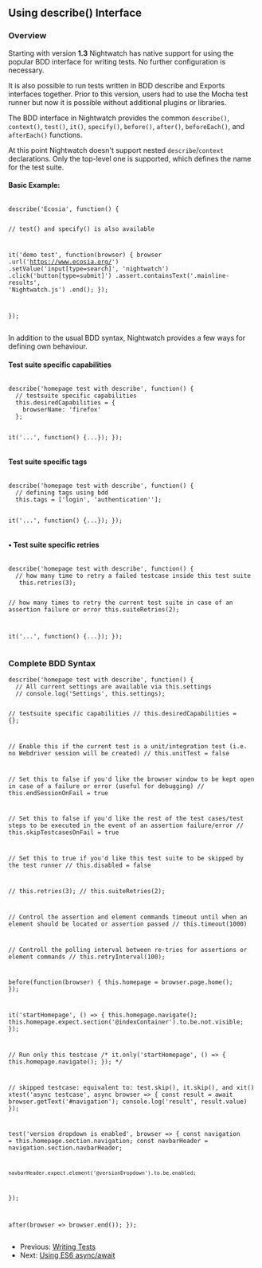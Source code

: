 ## Using describe() Interface

<h3 id="overview">Overview</h3>

Starting with version **1.3** Nightwatch has native support for using the popular BDD interface for writing tests. No further configuration is necessary. 

It is also possible to run tests written in BDD describe and Exports interfaces together. Prior to this version, users had to use the Mocha test runner but now it is possible without additional plugins or libraries. 

The BDD interface in Nightwatch provides the common `describe()`, `context()`, `test()`, `it()`, `specify()`, `before()`, `after()`, `beforeEach()`, and `afterEach()` functions. 

At this point Nightwatch doesn't support nested `describe`/`context` declarations. Only the top-level one is supported, which defines the name for the test suite. 

<h4 id="basic-example">Basic Example:</h4>

<div class="sample-test">
<pre data-language="javascript"><code class="language-javascript">
describe('Ecosia', function() {

  // test() and specify() is also available

  it('demo test', function(browser) {
    browser
      .url('https://www.ecosia.org/')
      .setValue('input[type=search]', 'nightwatch')
      .click('button[type=submit]')
      .assert.containsText('.mainline-results', 'Nightwatch.js')
      .end();
  });
  
});
</code></pre>
</div>



In addition to the usual BDD syntax, Nightwatch provides a few ways for defining own behaviour.


#### Test suite specific capabilities

<div class="sample-test">
<pre data-language="javascript"><code class="language-javascript">
describe('homepage test with describe', function() {
  // testsuite specific capabilities
  this.desiredCapabilities = {
    browserName: 'firefox'
  };
  
  it('...', function() {...});
});
</code></pre></div>


#### Test suite specific tags

<div class="sample-test">
<pre data-language="javascript"><code class="language-javascript">
describe('homepage test with describe', function() {
  // defining tags using bdd
  this.tags = ['login', 'authentication''];
  
  it('...', function() {...});
});
</code></pre></div>
  
#### • Test suite specific retries

<div class="sample-test">
<pre data-language="javascript"><code class="language-javascript">
describe('homepage test with describe', function() {
  // how many time to retry a failed testcase inside this test suite
   this.retries(3);
   
   // how many times to retry the current test suite in case of an assertion failure or error
   this.suiteRetries(2);
   
   it('...', function() {...});
});
</code></pre></div>

<h3 id="complete-syntax">Complete BDD Syntax</h3>

<div class="sample-test"><pre data-language="javascript"><code class="language-javascript">describe('homepage test with describe', function() {
  // All current settings are available via this.settings
  // console.log('Settings', this.settings);
  
  // testsuite specific capabilities
  // this.desiredCapabilities = {};
  
  // Enable this if the current test is a unit/integration test (i.e. no Webdriver session will be created)
  // this.unitTest = false

  // Set this to false if you'd like the browser window to be kept open in case of a failure or error (useful for debugging)
  // this.endSessionOnFail = true
  
  // Set this to false if you'd like the rest of the test cases/test steps to be executed in the event of an assertion failure/error
  // this.skipTestcasesOnFail = true
  
  // Set this to true if you'd like this test suite to be skipped by the test runner
  // this.disabled = false
        
  // this.retries(3);
  // this.suiteRetries(2);
  
  // Control the assertion and element commands timeout until when an element should be located or assertion passed
  // this.timeout(1000)
  
  // Controll the polling interval between re-tries for assertions or element commands
  // this.retryInterval(100);

  before(function(browser) {
    this.homepage = browser.page.home();
  });

  it('startHomepage', () => {
    this.homepage.navigate();
    this.homepage.expect.section('@indexContainer').to.be.not.visible;
  });

  
  // Run only this testcase
  /*
  it.only('startHomepage', () => {
    this.homepage.navigate();
  });
  */ 
   
  // skipped testcase: equivalent to: test.skip(), it.skip(), and xit()
  xtest('async testcase', async browser => {
    const result = await browser.getText('#navigation');
    console.log('result', result.value)
  });

  test('version dropdown is enabled', browser => {
    const navigation = this.homepage.section.navigation;
    const navbarHeader = navigation.section.navbarHeader;

    navbarHeader.expect.element('@versionDropdown').to.be.enabled;
  });

  after(browser => browser.end());
});</code></pre></div>

- Previous: [Writing Tests](https://nightwatchjs.org/guide/using-nightwatch/writing-tests.html)
- Next: [Using ES6 async/await](https://nightwatchjs.org/guide/using-nightwatch/using-es6-async.html)
